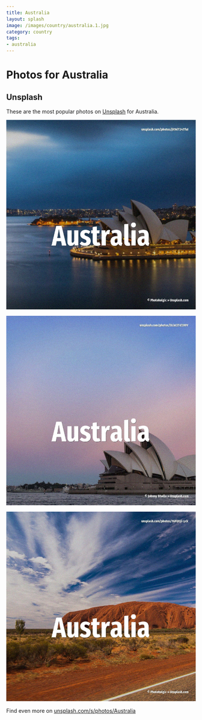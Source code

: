 ```yaml
---
title: Australia
layout: splash
image: /images/country/australia.1.jpg
category: country
tags:
- australia
---
```

# Photos for Australia

## Unsplash

These are the most popular photos on [Unsplash](https://unsplash.com) for Australia.

![Australia](/images/country/australia.1.jpg)

![Australia](/images/country/australia.2.jpg)

![Australia](/images/country/australia.3.jpg)

Find even more on [unsplash.com/s/photos/Australia](https://unsplash.com/s/photos/Australia)